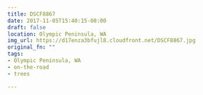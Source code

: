 ```yaml
---
title: DSCF8867
date: 2017-11-05T15:40:15-08:00
draft: false
location: Olympic Peninsula, WA
img_url: https://d17enza3bfujl8.cloudfront.net/DSCF8867.jpg
original_fn: ""
tags:
- Olympic Peninsula, WA
- on-the-road
- trees

---
```

